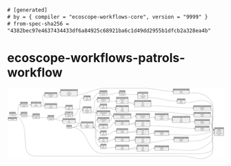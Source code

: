 ```
# [generated]
# by = { compiler = "ecoscope-workflows-core", version = "9999" }
# from-spec-sha256 = "4382bec97e4637434433df6a84925c68921ba6c1d49dd2955b1dfcb2a328ea4b"

```
# ecoscope-workflows-patrols-workflow

![](graph.png)

